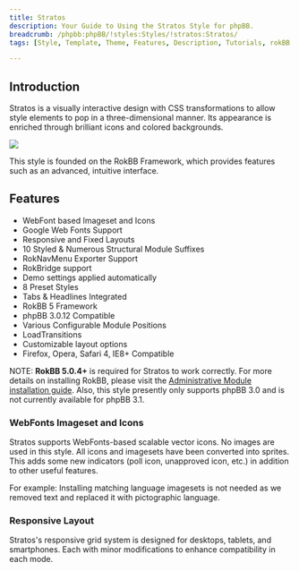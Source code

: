 ```yaml
---
title: Stratos
description: Your Guide to Using the Stratos Style for phpBB.
breadcrumb: /phpbb:phpBB/!styles:Styles/!stratos:Stratos/
tags: [Style, Template, Theme, Features, Description, Tutorials, rokBB 5]

---
```


Introduction
-----

Stratos is a visually interactive design with CSS transformations to allow style elements to pop in a three-dimensional manner. Its appearance is enriched through brilliant icons and colored backgrounds. 

![][style]

This style is founded on the RokBB Framework, which provides features such as an advanced, intuitive interface.

Features
-----

* WebFont based Imageset and Icons
* Google Web Fonts Support
* Responsive and Fixed Layouts
* 10 Styled & Numerous Structural Module Suffixes
* RokNavMenu Exporter Support
* RokBridge support
* Demo settings applied automatically
* 8 Preset Styles
* Tabs & Headlines Integrated
* RokBB 5 Framework
* phpBB 3.0.12 Compatible
* Various Configurable Module Positions
* LoadTransitions
* Customizable layout options
* Firefox, Opera, Safari 4, IE8+ Compatible

NOTE: **RokBB 5.0.4+** is required for Stratos to work correctly. For more details on installing RokBB, please visit the [Administrative Module installation guide](../../start/styles.md#installing-administrative-modules). Also, this style presently only supports phpBB 3.0 and is not currently available for phpBB 3.1.


### WebFonts Imageset and Icons

Stratos supports WebFonts-based scalable vector icons. No images are used in this style. All icons and imagesets have been converted into sprites. This adds some new indicators (poll icon, unapproved icon, etc.) in addition to other useful features. 

For example: Installing matching language imagesets is not needed as we removed text and replaced it with pictographic language.



### Responsive Layout

Stratos's responsive grid system is designed for desktops, tablets, and smartphones. Each with minor modifications to enhance compatibility in each mode.

[adminguide]: ../../start/styles.md#installing-administrative-modules
[style]: assets/stratos.jpeg
[rokbridge]: http://www.rockettheme.com/extensions-joomla/roklegacy
